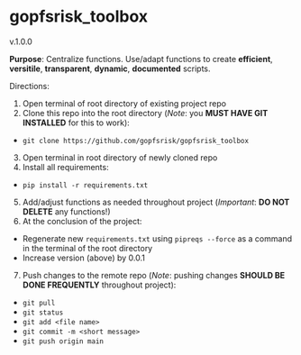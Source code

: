 # gopfsrisk_toolbox

v.1.0.0

**Purpose**: Centralize functions. Use/adapt functions to create **efficient**, **versitile**, **transparent**, **dynamic**, **documented** scripts.

Directions: 

1. Open terminal of root directory of existing project repo
2. Clone this repo into the root directory (*Note*: you **MUST HAVE GIT INSTALLED** for this to work):
- ```git clone https://github.com/gopfsrisk/gopfsrisk_toolbox```
3. Open terminal in root directory of newly cloned repo
4. Install all requirements:
- ```pip install -r requirements.txt```
5. Add/adjust functions as needed throughout project (*Important*: **DO NOT DELETE** any functions!)
6. At the conclusion of the project:
- Regenerate new ```requirements.txt``` using ```pipreqs --force``` as a command in the terminal of the root directory
- Increase version (above) by 0.0.1
7. Push changes to the remote repo (*Note*: pushing changes **SHOULD BE DONE FREQUENTLY** throughout project):
- ```git pull```
- ```git status```
- ```git add <file name>```
- ```git commit -m <short message>```
- ```git push origin main```